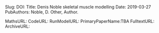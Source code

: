 Slug:
DOI:
Title: Denis Noble skeletal muscle modelling
Date: 2019-03-27
PubAuthors:     Noble, D.
Other, Author.
    
MathsURL: 
CodeURL: 
RunModelURL: 
PrimaryPaperName:TBA
FulltextURL: 
ArchiveURL: 


